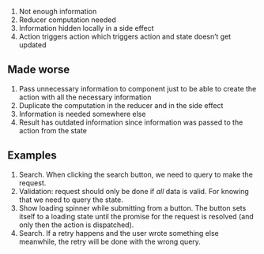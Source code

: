 1. Not enough information
2. Reducer computation needed
3. Information hidden locally in a side effect
4. Action triggers action which triggers action and state doesn’t get updated

## Made worse

1. Pass unnecessary information to component just to be able to create the action with all the necessary information
2. Duplicate the computation in the reducer and in the side effect
3. Information is needed somewhere else
4. Result has outdated information since information was passed to the action from the state

## Examples

1. Search. When clicking the search button, we need to query to make the request.
2. Validation: request should only be done if _all_ data is valid. For knowing that we need to query the state.
3. Show loading spinner while submitting from a button. The button sets itself to a loading state until the promise for the request is resolved (and only then the action is dispatched).
4. Search. If a retry happens and the user wrote something else meanwhile, the retry will be done with the wrong query.
